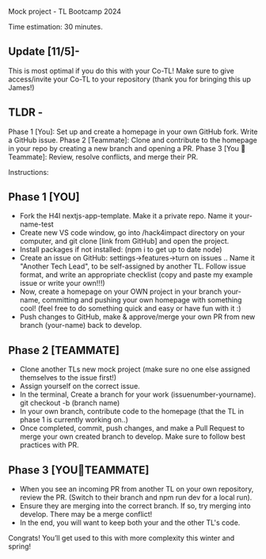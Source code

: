 Mock project - TL Bootcamp 2024

Time estimation: 30 minutes.

## Update [11/5]-
This is most optimal if you do this with your Co-TL! Make sure to give access/invite your Co-TL to your repository (thank you for bringing this up James!)

## TLDR - 
Phase 1 [You]: Set up and create a homepage in your own GitHub fork. Write a GitHub issue.
Phase 2 [Teammate]: Clone and contribute to the homepage in your repo by creating a new branch and opening a PR.
Phase 3 [You 🤝 Teammate]: Review, resolve conflicts, and merge their PR.

Instructions:

## Phase 1 [YOU]
- Fork the H4I nextjs-app-template. Make it a private repo. Name it your-name-test
- Create new VS code window, go into /hack4impact directory on your computer, and git clone [link from GitHub] and open the project.
- Install packages if not installed: (npm i to get up to date node)
- Create an issue on GitHub:
    settings->features->turn on issues ..
    Name it "Another Tech Lead", to be self-assigned by another TL.
    Follow issue format, and write an appropriate checklist (copy and paste my example issue or write your own!!!)
- Now, create a homepage on your OWN project in your branch your-name, committing and pushing your own homepage with something cool! (feel free to do something quick and easy or have fun with it :) 
- Push changes to GitHub, make & approve/merge your own PR from new branch (your-name) back to develop.

## Phase 2 [TEAMMATE]
- Clone another TLs new mock project (make sure no one else assigned themselves to the issue first!)
- Assign yourself on the correct issue.
- In the terminal, Create a branch for your work (issuenumber-yourname). git checkout -b (branch name)
- In your own branch, contribute code to the homepage (that the TL in phase 1 is currently working on..)
- Once completed, commit, push changes, and make a Pull Request to merge your own created branch to develop. Make sure to follow best practices with PR.


## Phase 3 [YOU🤝TEAMMATE]
- When you see an incoming PR from another TL on your own repository, review the PR. (Switch to their branch and npm run dev for a local run).
- Ensure they are merging into the correct branch. If so, try merging into develop. There may be a merge conflict!
- In the end, you will want to keep both your and the other TL's code. 

Congrats! You’ll get used to this with more complexity this winter and spring!
